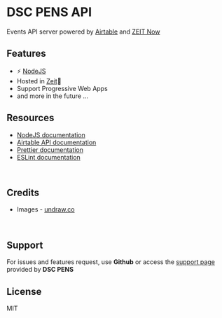 <!-- markdownlint-disable MD014 -->

# DSC PENS API

Events API server powered by [Airtable](https://airtable.com/) and [ZEIT Now](https://zeit.co/now)

## Features ##

- :zap: [NodeJS](https://nodejs.org/en/about/)
- Hosted in [Zeit](https://www.zeit.co/):rocket:
- Support Progressive Web Apps
- and more in the future ...

## Resources
* [NodeJS documentation](https://nodejs.org/en/docs/)
* [Airtable API documentation](https://airtable.com/api)
* [Prettier documentation](https://prettier.io/docs/en/index.html)
* [ESLint documentation](https://eslint.org/docs/user-guide/configuring)

<br />

## Credits
* Images - [undraw.co](https://undraw.co/)

<br />

## Support

For issues and features request, use **Github** or access the [support page](https://events-dscpens.now.sh) provided by **DSC PENS** 

## License

MIT
